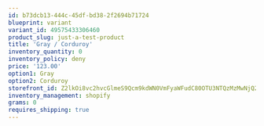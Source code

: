 ```yaml
---
id: b73dcb13-444c-45df-bd38-2f2694b71724
blueprint: variant
variant_id: 49575433306460
product_slug: just-a-test-product
title: 'Gray / Corduroy'
inventory_quantity: 0
inventory_policy: deny
price: '123.00'
option1: Gray
option2: Corduroy
storefront_id: Z2lkOi8vc2hvcGlmeS9Qcm9kdWN0VmFyaWFudC80OTU3NTQzMzMwNjQ2MA==
inventory_management: shopify
grams: 0
requires_shipping: true
---
```

